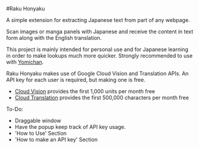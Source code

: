 #Raku Honyaku 

A simple extension for extracting Japanese text from part of any webpage.

Scan images or manga panels with Japanese and receive the content in text form along with the English translation.

This project is mainly intended for personal use and for Japanese learning in order to make lookups much more quicker. Strongly recommended to use with [Yomichan](https://github.com/FooSoft/yomichan). 

Raku Honyaku makes use of Google Cloud Vision and Translation APIs. An API key for each user is required, but making one is free.

* [Cloud Vision](https://cloud.google.com/vision/pricing#prices) provides the first 1,000 units per month free
* [Cloud Translation](https://cloud.google.com/translate/pricing) provides the first 500,000 characters per month free

To-Do:
* Draggable window
* Have the popup keep track of API key usage.
* 'How to Use' Section
* 'How to make an API key' Section
